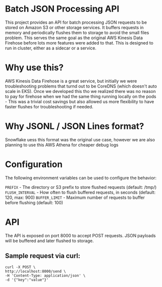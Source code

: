 # Batch JSON Processing API

This project provides an API for batch processing JSON requests to be stored on Amazon S3 or other storage services. 
It buffers requests in memory and periodically flushes them to storage to avoid the small files problem.
This serves the same goal as the original AWS Kinesis Data Firehose before lots more features were added to that. 
This is designed to run in cluster, either as a sidecar or a service. 

# Why use this? 

AWS Kinesis Data Firehose is a great service, but initially we were troubleshooting problems that turnd out to be CoreDNS
(which doesn't auto scale in EKS). Once we developed this tho we realized there was no reason to pay for firehose when we
had the same thing running locally on the pods - This was a trivial cost savings but also allowed us more flexibility to have
faster flushes for troubleshooting if needed.

# Why JSONL / JSON Lines format? 

Snowflake uess this format was the original use case, however we are also planning to use this AWS Athena for cheaper debug logs

# Configuration

The following environment variables can be used to configure the behavior:

`PREFIX` - The directory or S3 prefix to store flushed requests (default: /tmp/)
`FLUSH_INTERVAL` - How often to flush buffered requests, in seconds (default: 120, max: 900)
`BUFFER_LIMIT` - Maximum number of requests to buffer before flushing (default: 100)

# API

The API is exposed on port 8000 to accept POST requests. JSON payloads will be buffered and later flushed to storage.

## Sample request via curl:
    curl -X POST \
    http://localhost:8000/send \
    -H 'Content-Type: application/json' \
    -d '{"key":"value"}'
